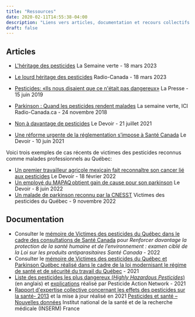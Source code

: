 ```yaml
---
title: "Ressources"
date: 2020-02-11T14:55:38-04:00
description: "Liens vers articles, documentation et recours collectifs au Québec et au Canada"
draft: false
---
```


## Articles

* [L'héritage des pesticides](https://ici.radio-canada.ca/tele/la-semaine-verte/site/episodes/694729/maladies-pesticides-parkinson-cancers-agriculteurs) La Semaine verte - 18 mars 2023
* [Le lourd héritage des pesticides](https://ici.radio-canada.ca/recit-numerique/5433/agriculture-pesticides-ferme-quebec-france) Radio-Canada - 18 mars 2023
* [Pesticides: «Ils nous disaient que ce n'était pas dangereux»](https://www.lapresse.ca/actualites/201906/14/01-5230277-pesticides-ils-nous-disaient-que-ce-netait-pas-dangereux.php) La Presse - 15 juin 2019
* [Parkinson : Quand les pesticides rendent malades](https://ici.radio-canada.ca/tele/la-semaine-verte/site/segments/reportage/95966/pesticides-agriculture-maladie-parkinson) La semaine verte, ICI Radio-Canada.ca - 24 novembre 2018

* [Non à davantage de pesticides](https://www.ledevoir.com/opinion/libre-opinion/619473/libre-opinion-non-a-davantage-de-pesticides) Le Devoir - 21 juillet 2021
* [Une réforme urgente de la réglementation s’impose à Santé Canada](https://www.ledevoir.com/opinion/idees/609405/idees-une-reforme-urgente-de-la-reglementation-s-impose-a-sante-canada) Le Devoir - 10 juin 2021

Voici trois exemples de cas récents de victimes des pesticides reconnus comme malades professionnels au Québec:

* [Un premier travailleur agricole mexicain fait reconnaître son cancer lié aux pesticides](https://www.ledevoir.com/societe/sante/676284/travail-un-premier-travailleur-agricole-mexicain-fait-reconnaitre-son-cancer-lie-aux-pesticides) Le Devoir - 18 février 2022
* [Un employé du MAPAQ obtient gain de cause pour son parkinson](https://www.ledevoir.com/societe/720027/un-premier-cas-de-parkinson-reconnu-comme-maladie-professionnelle-au-quebec?fbclid=IwAR1DLyeDf8t3B8aAWwJdLwBiI89_qidyFBSkzoGuzF425BVTTouOyStS334) Le Devoir - 8 juin 2022
* [Un malade de parkinson reconnu par la CNESST](https://www.victimespesticidesquebec.org/presse/premiere_reconnaissance/) Victimes des pesticides du Québec - 9 novembre 2022


## Documentation
* Consulter le [mémoire de Victimes des pesticides du Québec dans le cadre des consultations de Santé Canada](https://www.victimespesticidesquebec.org/20220630_Memoire_VPQ-Pesticides_Pour-un-cadre-homologation-securitaire.pdf) pour *Renforcer davantage la protection de la santé humaine et de l’environnement : examen ciblé de la Loi sur les produits antiparasitaires Santé Canada* - 2022
* Consulter le [mémoire de Victimes des pesticides du Québec et Parkinson Québec réalisé dans le cadre de la loi modernisant le régime de santé et de sécurité du travail du Québec](https://www.victimespesticidesquebec.org/20210111_Rapport_Pesticides_Maladies_chroniques_Projet_de_Loi_59.pdf) - 2021
* [Liste des pesticides les plus dangereux (*Highly Hazardous Pesticides*)](http://www.pan-germany.org/download/PAN_HHP_List.pdf) (en anglais) et [explications](https://pan-international.org/wp-content/uploads/PAN_Que_sont_les_HHPs.pdf) réalisé par Pesticide Action Network - 2021
* [Rapport d'expertise collective concernant les effets des pesticides sur la santé- 2013](https://www.inserm.fr/information-en-sante/expertises-collectives/pesticides-effets-sur-sante)  et la mise à jour réalisé en 2021 [Pesticides et santé – Nouvelles données](https://www.inserm.fr/expertise-collective/pesticides-et-sante-nouvelles-donnees-2021/) Institut national de la santé et de la recherche médicale (INSERM) France   
